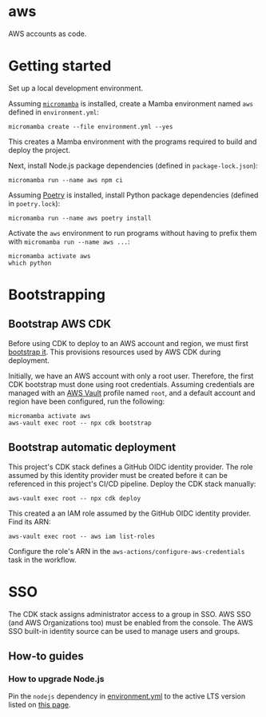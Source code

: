 # aws

AWS accounts as code.


# Getting started

Set up a local development environment.

Assuming [`micromamba`](https://mamba.readthedocs.io/en/latest/installation.html#micromamba) is installed, create a Mamba environment named `aws` defined in `environment.yml`:

    micromamba create --file environment.yml --yes

This creates a Mamba environment with the programs required to build and deploy the project.

Next, install Node.js package dependencies (defined in `package-lock.json`):

    micromamba run --name aws npm ci

Assuming [Poetry](https://python-poetry.org/docs/master/#installing-with-the-official-installer) is installed, install Python package dependencies (defined in `poetry.lock`):

    micromamba run --name aws poetry install

Activate the `aws` environment to run programs without having to prefix them with `micromamba run --name aws ...`:

    micromamba activate aws
    which python


# Bootstrapping

## Bootstrap AWS CDK

Before using CDK to deploy to an AWS account and region, we must first [bootstrap it](https://docs.aws.amazon.com/cdk/v2/guide/bootstrapping.html). This provisions resources used by AWS CDK during deployment.

Initially, we have an AWS account with only a root user. Therefore, the first CDK bootstrap must done using root credentials. Assuming credentials are managed with an [AWS Vault](https://github.com/99designs/aws-vault) profile named `root`, and a default account and region have been configured, run the following:

    micromamba activate aws
    aws-vault exec root -- npx cdk bootstrap


## Bootstrap automatic deployment

This project's CDK stack defines a GitHub OIDC identity provider. The role assumed by this identity provider must be created before it can be referenced in this project's CI/CD pipeline. Deploy the CDK stack manually:

    aws-vault exec root -- npx cdk deploy

This created a an IAM role assumed by the GitHub OIDC identity provider. Find its ARN:

    aws-vault exec root -- aws iam list-roles

Configure the role's ARN in the `aws-actions/configure-aws-credentials` task in the workflow.


# SSO

The CDK stack assigns administrator access to a group in SSO. AWS SSO (and AWS Organizations too) must be enabled from the console. The AWS SSO built-in identity source can be used to manage users and groups.

## How-to guides

### How to upgrade Node.js

Pin the `nodejs` dependency in [environment.yml](environment.yml) to the active LTS version listed on [this page](https://nodejs.org/en/about/previous-releases).
